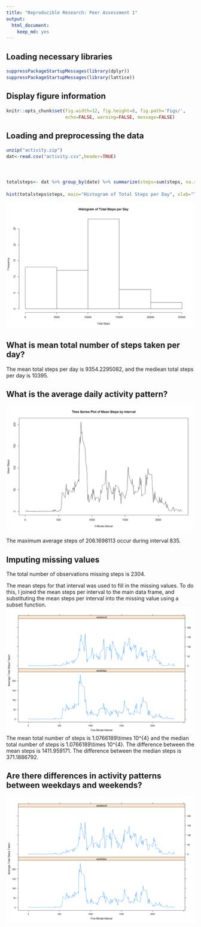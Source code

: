 ```yaml
---
title: "Reproducible Research: Peer Assessment 1"
output: 
  html_document:
    keep_md: yes
---
```

## Loading necessary libraries

```r
suppressPackageStartupMessages(library(dplyr))
suppressPackageStartupMessages(library(lattice))
```

## Display figure information

```r
knitr::opts_chunk$set(fig.width=12, fig.height=8, fig.path='Figs/',
                      echo=FALSE, warning=FALSE, message=FALSE)
```

## Loading and preprocessing the data

```r
unzip("activity.zip")
dat<-read.csv("activity.csv",header=TRUE)



totalsteps<- dat %>% group_by(date) %>% summarize(steps=sum(steps, na.rm=TRUE))

hist(totalsteps$steps, main="Histogram of Total Steps per Day", xlab="Total Steps")
```

![](Figs/unnamed-chunk-3-1.png)<!-- -->



## What is mean total number of steps taken per day?


The mean total steps per day is 9354.2295082, and the mediean total steps per day is 10395.

## What is the average daily activity pattern?
![](Figs/unnamed-chunk-5-1.png)<!-- -->

The maximum average steps of 206.1698113 occur during interval 835.


## Imputing missing values

The total number of observations missing steps is 2304.

The mean steps for that interval was used to fill in the missing values. To do this, I joined the mean steps per interval to the main data frame, and substituting the mean steps per interval into the missing value using a subset function. 
![](Figs/unnamed-chunk-7-1.png)<!-- -->
The mean total number of steps is 1.0766189\times 10^{4} and the median total number of steps is 1.0766189\times 10^{4}. The difference between the mean steps is 1411.959171. The difference between the median steps is 371.1886792.


## Are there differences in activity patterns between weekdays and weekends?
![](Figs/unnamed-chunk-8-1.png)<!-- -->
